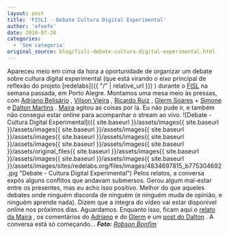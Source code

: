 ```yaml
---
layout: post
title: 'FISLI - Debate Cultura Digital Experimental'
author: 'efeefe'
date: 2010-07-28
categories:
  - 'Sem categoria'
original_source: blog/fisli-debate-cultura-digital-experimental.html
---
```


Apareceu meio em cima da hora a oportunidade de organizar um debate sobre cultura digital experimental (que está virando o eixo principal de reflexão do projeto [redelabs]({{ "/" \| relative_url }}) ) durante o [FISL](http://softwarelivre.org/fisl11) na semana passada, em Porto Alegre. Montamos uma mesa meio às pressas, com [Adriano Belisário](http://culturadigital.br/members/adrianobelisrio/) , [Vilson Vieira](http://www.musa.cc/) , [Ricardo Ruiz](http://culturadigital.br/ruiz) , [Glerm Soares](http://organismo.art.br/) + [Simone](http://organismo.art.br/) e [Dalton Martins](http://daltonmartins.blogspot.com/) . [Maira](http://culturadigital.br/maira) agitou as coisas por lá. Eu não pude ir, e também não consegui estar online para acompanhar o stream ao vivo. ![Debate - Cultura Digital Experimental]({{ site.baseurl }}/assets/images{{ site.baseurl }}/assets/images{{ site.baseurl }}/assets/images{{ site.baseurl }}/assets/images{{ site.baseurl }}/assets/images{{ site.baseurl }}/assets/images{{ site.baseurl }}/assets/images{{ site.baseurl }}/assets/original_files{{ site.baseurl }}/assets/images{{ site.baseurl }}/assets/images{{ site.baseurl }}/assets/images{{ site.baseurl }}/assets/images/sites/redelabs.org/files/images/4834697815_b775304692.jpg "Debate - Cultura Digital Experimental") Pelos relatos, a conversa expôs alguns conflitos que andavam submersos. Gerou algum mal-estar entre os presentes, mas eu acho isso positivo. Melhor do que aqueles debates onde ninguém discorda de ninguém (e ninguém muda de opinião, e ninguém aprende nada). Dizem que a íntegra do vídeo vai estar disponível online nos próximos dias. Aguardamos. Enquanto isso, ficam aqui o [relato da Maira](http://www.culturadigital.br/maira/2010/07/27/sobre-a-conversa-no-fisl/) , os comentários do [Adriano](http://www.culturadigital.br/maira/2010/07/28/adriano-belisario-sobre-a-mesa-no-fisl/) e do [Glerm](http://www.culturadigital.br/maira/2010/07/28/glerm-sobre-a-mesa-do-fisl/) e um [post do Dalton](http://daltonmartins.blogspot.com/2010/07/11-fisl-dia-23-07-conversando-sobre.html) . A conversa está só começando\... ***Foto:** [Robson Bonfim](http://www.flickr.com/photos/51422949@N00/sets/72157624471224131/)*
